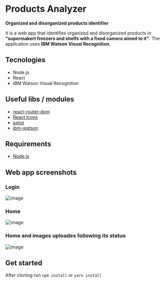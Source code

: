 # Products Analyzer
**Organized and disorganized products identifier**

It is a web app that identifies organized and disorganized products in **"supermakert freezers and shelfs with a fixed camera aimed to it"**. The application uses **IBM Watson Visual Recognition**.

## Tecnologies
- Node.js
- React
- IBM Watson Visual Recognition

## Useful libs / modules
- [react-router-dom](https://github.com/ReactTraining/react-router/tree/master/packages/react-router-dom)
- [React Icons](https://github.com/react-icons/react-icons)
- [axios](https://github.com/axios/axios)
- [ibm-watson](https://github.com/watson-developer-cloud/node-sdk)

## Requirements
- [Node.js](https://nodejs.org)

## Web app screenshots
### Login
![image](https://user-images.githubusercontent.com/41703972/70929928-de578800-2012-11ea-9b5b-54e7187273a0.png)

### Home
![image](https://user-images.githubusercontent.com/41703972/70930322-ab61c400-2013-11ea-97ef-b602d480009c.png)

### Home and images uploades following its status
![image](https://user-images.githubusercontent.com/41703972/70930372-cc2a1980-2013-11ea-9795-69529ebfb092.png)

## Get started
After cloning run `npm install` or `yarn install`